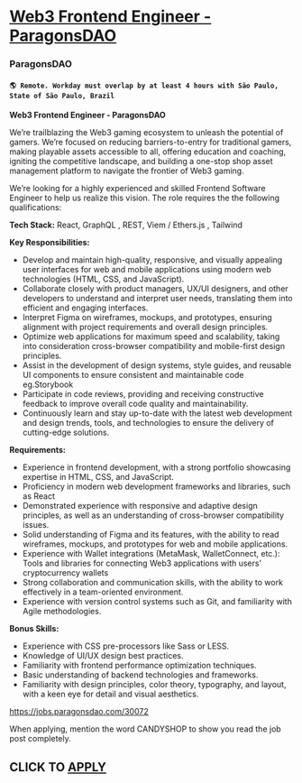 # [Web3 Frontend Engineer - ParagonsDAO](https://www.remotewlb.com/apply/web3-frontend-engineer-paragonsdao)  
### ParagonsDAO  
#### `🌎 Remote. Workday must overlap by at least 4 hours with São Paulo, State of São Paulo, Brazil`  

**Web3 Frontend Engineer - ParagonsDAO**

We’re trailblazing the Web3 gaming ecosystem to unleash the potential of gamers. We’re focused on reducing barriers-to-entry for traditional gamers, making playable assets accessible to all, offering education and coaching, igniting the competitive landscape, and building a one-stop shop asset management platform to navigate the frontier of Web3 gaming.

We’re looking for a highly experienced and skilled Frontend Software Engineer to help us realize this vision. The role requires the the following qualifications:

**Tech Stack:** React, GraphQL , REST, Viem / Ethers.js , Tailwind  
  
 **Key Responsibilities:**

  * Develop and maintain high-quality, responsive, and visually appealing user interfaces for web and mobile applications using modern web technologies (HTML, CSS, and JavaScript).
  * Collaborate closely with product managers, UX/UI designers, and other developers to understand and interpret user needs, translating them into efficient and engaging interfaces.
  * Interpret Figma on wireframes, mockups, and prototypes, ensuring alignment with project requirements and overall design principles.
  * Optimize web applications for maximum speed and scalability, taking into consideration cross-browser compatibility and mobile-first design principles.
  * Assist in the development of design systems, style guides, and reusable UI components to ensure consistent and maintainable code eg.Storybook 
  * Participate in code reviews, providing and receiving constructive feedback to improve overall code quality and maintainability.
  * Continuously learn and stay up-to-date with the latest web development and design trends, tools, and technologies to ensure the delivery of cutting-edge solutions.

**Requirements:**

  * Experience in frontend development, with a strong portfolio showcasing expertise in HTML, CSS, and JavaScript.
  * Proficiency in modern web development frameworks and libraries, such as React
  * Demonstrated experience with responsive and adaptive design principles, as well as an understanding of cross-browser compatibility issues.
  * Solid understanding of Figma and its features, with the ability to read wireframes, mockups, and prototypes for web and mobile applications.
  * Experience with Wallet integrations (MetaMask, WalletConnect, etc.): Tools and libraries for connecting Web3 applications with users' cryptocurrency wallets
  * Strong collaboration and communication skills, with the ability to work effectively in a team-oriented environment.
  * Experience with version control systems such as Git, and familiarity with Agile methodologies.

**Bonus Skills:**

  * Experience with CSS pre-processors like Sass or LESS.
  * Knowledge of UI/UX design best practices.
  * Familiarity with frontend performance optimization techniques.
  * Basic understanding of backend technologies and frameworks.
  * Familiarity with design principles, color theory, typography, and layout, with a keen eye for detail and visual aesthetics.  
  
https://jobs.paragonsdao.com/30072

When applying, mention the word CANDYSHOP to show you read the job post completely.  
## CLICK TO [APPLY](https://www.remotewlb.com/apply/web3-frontend-engineer-paragonsdao)

